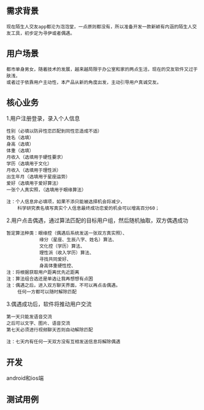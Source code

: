 ## 需求背景

	现在陌生人交友app都沦为泡泡堂，一点原则都没有，所以准备开发一款新颖有内涵的陌生人交友工具，初步定为寻伊或者偶遇。
	
## 用户场景

	都市单身男女，随着技术的发展，越来越局限于办公室和家的两点生活，现在的交友软件又过于肤浅，
	或者过于依靠用户主动性，本产品从新的角度出发，主动引导用户真诚交友。
	
## 核心业务

1.用户注册登录，录入个人信息

	性别（必填以防异性恋匹配到同性恋造成不适）
	姓名（选填）
	身高（选填）
	体重（选填）
	月收入（选填用于硬性要求）
	学历（选填用于文化）
	月收入（选填用于理性派）
	出生年月（选填用于星座运势）
	爱好（选填用于爱好算法）
	一张个人真实照，（选填用于眼缘算法）

	注：个人信息非必填项，如果不添只能被选择机会将减少，
		科学研究表名填写真实个人信息最终成功恋爱的机会可以增高百分60；
				
2.用户点击偶遇，通过算法匹配的目标用户组，然后随机抽取，双方偶遇成功

	暂定算法种类：眼缘控（偶遇后系统发送一张双方真实照）、
				缘分（星座、生辰八字、姓名）算法、
				文化控（学历）算法、
				理性派（收入学历）算法、
				寻找共同爱好、
				身高体重硬性控、
	注：将根据获取用户距离优先近距离
	注：算法组合选还是单选让我再想想有点困			
	注：偶遇之后，进入双方聊天界面，不可以再点击偶遇。
		任何一方都可以随时解除匹配
3.偶遇成功后，软件将推动用户交流

	第一天只能发语音交流
	之后可以文字、图片、语音交流
	第七天必须进行视频聊天否则自动解除匹配
	
	注：七天内有任何一天双方没有互相发送信息将解除偶遇

## 开发

android和ios端

## 测试用例





